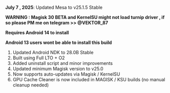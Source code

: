 **July 7 , 2025**: Updated Mesa to v25.1.5 Stable  

**WARNING : Magisk 30 BETA and KernelSU might not load turnip driver , if so please PM me on telegram >> @VEKTOR_87**

**Requires Android 14 to install**  

**Android 13 users wont be able to install this build**

1. Updated Android NDK to 28.0B Stable 
2. Built using Full LTO + O2
3. Added uninstall script and minor improvements  
4. Updated minimum Magisk version to v25.0  
5. Now supports auto-updates via Magisk / KernelSU  
6. GPU Cache Cleaner is now included in MAGISK / KSU builds (no manual cleanup needed)  
